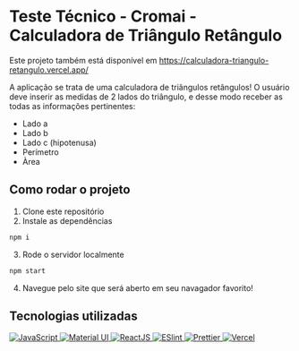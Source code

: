 # Teste Técnico - Cromai - Calculadora de Triângulo Retângulo

Este projeto também está disponível em https://calculadora-triangulo-retangulo.vercel.app/

A aplicação se trata de uma calculadora de triângulos retângulos!
O usuário deve inserir as medidas de 2 lados do triângulo, e desse modo receber as todas as informações pertinentes:

- Lado a
- Lado b
- Lado c (hipotenusa)
- Perímetro
- Àrea

## Como rodar o projeto

1. Clone este repositório
2. Instale as dependências
```bash
npm i
```
3. Rode o servidor localmente
```bash
npm start
```
4. Navegue pelo site que será aberto em seu navagador favorito!

## Tecnologias utilizadas

<div align="start" style="margin: auto" >
    <a href="https://www.linkedin.com/in/renato-salgado-dias/">
        <img src="https://img.shields.io/badge/JavaScript-323330?style=for-the-badge&logo=javascript&logoColor=F7DF1E" title="JavaScript" />
    </a>
    <a href="https://www.linkedin.com/in/renato-salgado-dias/">
     <img src="https://img.shields.io/badge/Material%20UI-007FFF?style=for-the-badge&logo=mui&logoColor=white" title="Material UI" />
     </a>
     <a href="https://www.linkedin.com/in/renato-salgado-dias/">
    <img src="https://img.shields.io/badge/React-20232A?style=for-the-badge&logo=react&logoColor=61DAFB" title="ReactJS" />
  </a>  
  <a href="https://www.linkedin.com/in/renato-salgado-dias/">
    <img src="https://img.shields.io/badge/eslint-3A33D1?style=for-the-badge&logo=eslint&logoColor=white" title="ESlint" />
  </a> 
  <a href="https://www.linkedin.com/in/renato-salgado-dias/">
    <img src="https://img.shields.io/badge/Prettier-b50ddb?style=for-the-badge&logo=prettier&logoColor=white" title="Prettier" />
  </a> 
  <a href="https://www.linkedin.com/in/renato-salgado-dias/">
    <img src="https://img.shields.io/badge/Vercel-000000?style=for-the-badge&logo=vercel&logoColor=white" title="Vercel" />
  </a> 
     
</div>
